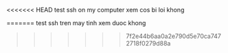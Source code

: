 <<<<<<< HEAD
test ssh on my computer xem cos bi loi khong

=======
test ssh tren may tinh xem duoc khong
>>>>>>> 7f2e44b6aa0a2e790d5e70ca7472718f0279d88a
